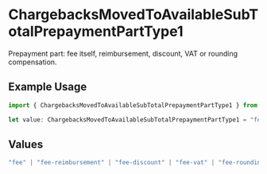 # ChargebacksMovedToAvailableSubTotalPrepaymentPartType1

Prepayment part: fee itself, reimbursement, discount, VAT or rounding compensation.

## Example Usage

```typescript
import { ChargebacksMovedToAvailableSubTotalPrepaymentPartType1 } from "mollie-api-typescript/models/operations";

let value: ChargebacksMovedToAvailableSubTotalPrepaymentPartType1 = "fee";
```

## Values

```typescript
"fee" | "fee-reimbursement" | "fee-discount" | "fee-vat" | "fee-rounding-compensation"
```